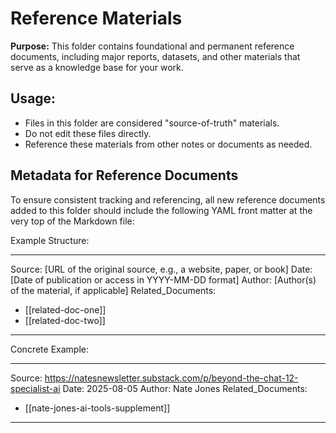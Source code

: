# Reference Materials

**Purpose:** This folder contains foundational and permanent reference documents, including major reports, datasets, and other materials that serve as a knowledge base for your work.

## Usage:

*   Files in this folder are considered "source-of-truth" materials.
*   Do not edit these files directly.
*   Reference these materials from other notes or documents as needed.

## Metadata for Reference Documents

To ensure consistent tracking and referencing, all new reference documents added to this folder should include the following YAML front matter at the very top of the Markdown file:

Example Structure:

---
Source: [URL of the original source, e.g., a website, paper, or book]
Date: [Date of publication or access in YYYY-MM-DD format]
Author: [Author(s) of the material, if applicable]
Related_Documents:
  - [[related-doc-one]]
  - [[related-doc-two]]
---

Concrete Example:

---
Source: https://natesnewsletter.substack.com/p/beyond-the-chat-12-specialist-ai
Date: 2025-08-05
Author: Nate Jones
Related_Documents:
  - [[nate-jones-ai-tools-supplement]]
---
